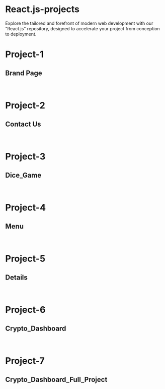 # React.js-projects
Explore the tailored and forefront of modern web development with our "React.js" repository, designed to accelerate your project from conception to deployment.


<h1>Project-1</h1>
<h2>Brand Page</h2>
<br>
<h1>Project-2</h1>
<h2>Contact Us</h2>
<br>
<h1>Project-3</h1>
<h2>Dice_Game</h2>
<br>
<h1>Project-4</h1>
<h2>Menu</h2>
<br>
<h1>Project-5</h1>
<h2>Details</h2>
<br>
<h1>Project-6</h1>
<h2>Crypto_Dashboard</h2>
<br>
<h1>Project-7</h1>
<h2>Crypto_Dashboard_Full_Project</h2>
